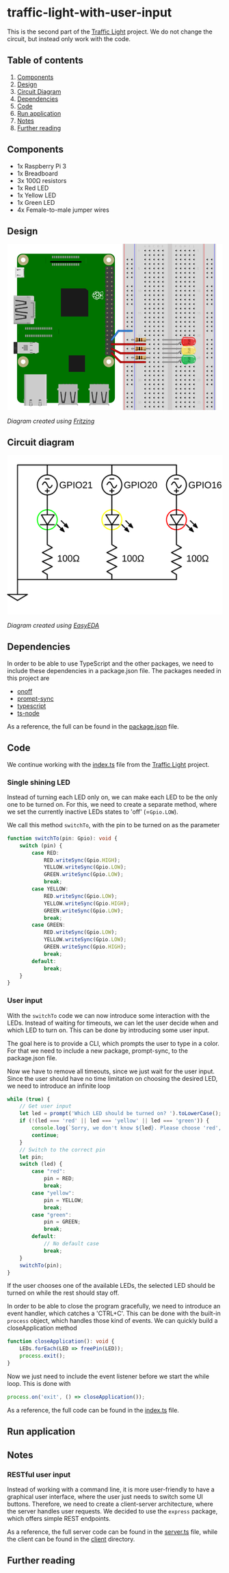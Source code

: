 # traffic-light-with-user-input
This is the second part of the [Traffic Light](../traffic-light) project.
We do not change the circuit, but instead only work with the code.

## Table of contents
1. [Components](#components)
2. [Design](#design)
3. [Circuit Diagram](#circuit-diagram)
4. [Dependencies](#dependencies)
5. [Code](#code)
6. [Run application](#run-application)
7. [Notes](#notes)
8. [Further reading](#further-reading)

## Components
- 1x Raspberry Pi 3
- 1x Breadboard
- 3x 100&Omega; resistors
- 1x Red LED
- 1x Yellow LED
- 1x Green LED
- 4x Female-to-male jumper wires

## Design
![Fritzing diagram of the traffic light example](./images/traffic-light.design.svg)

*Diagram created using [Fritzing](https://fritzing.org/home/)*

## Circuit diagram

![Circuit diagram of the traffic light example](./images/traffic-light.circuit.svg)

*Diagram created using [EasyEDA](https://easyeda.com/)*


## Dependencies
In order to be able to use TypeScript and the other packages, we need to include these dependencies in a package.json file.
The packages needed in this project are

- [onoff](https://www.npmjs.com/package/onoff)
- [prompt-sync](https://www.npmjs.com/package/prompt-sync)
- [typescript](https://www.npmjs.com/package/typescript)
- [ts-node](https://www.npmjs.com/package/ts-node)

As a reference, the full can be found in the [package.json](./package.json) file.

## Code
We continue working with the [index.ts](../traffic-light/src/index.ts) file from the [Traffic Light](../traffic-light) project.

### Single shining LED
Instead of turning each LED only on, we can make each LED to be the only one to be turned on.
For this, we need to create a separate method, where we set the currently inactive LEDs states to 'off' (=`Gpio.LOW`).

We call this method `switchTo`, with the pin to be turned on as the parameter
```typescript
function switchTo(pin: Gpio): void {
    switch (pin) {
        case RED:
            RED.writeSync(Gpio.HIGH);
            YELLOW.writeSync(Gpio.LOW);
            GREEN.writeSync(Gpio.LOW);
            break;
        case YELLOW:
            RED.writeSync(Gpio.LOW);
            YELLOW.writeSync(Gpio.HIGH);
            GREEN.writeSync(Gpio.LOW);
            break;
        case GREEN:
            RED.writeSync(Gpio.LOW);
            YELLOW.writeSync(Gpio.LOW);
            GREEN.writeSync(Gpio.HIGH);
            break;
        default:
            break;
    }
}
```

### User input
With the `switchTo` code we can now introduce some interaction with the LEDs.
Instead of waiting for timeouts, we can let the user decide when and which LED to turn on.
This can be done by introducing some user input.

The goal here is to provide a CLI, which prompts the user to type in a color.
For that we need to include a new package, prompt-sync, to the package.json file.

Now we have to remove all timeouts, since we just wait for the user input.
Since the user should have no time limitation on choosing the desired LED, we need to introduce an infinite loop
```typescript
while (true) {
    // Get user input
    let led = prompt('Which LED should be turned on? ').toLowerCase();
    if (!(led === 'red' || led === 'yellow' || led === 'green')) {
        console.log(`Sorry, we don't know ${led}. Please choose 'red', 'yellow' or 'green'.`);
        continue;
    }
    // Switch to the correct pin
    let pin;
    switch (led) {
        case "red":
            pin = RED;
            break;
        case "yellow":
            pin = YELLOW;
            break;
        case "green":
            pin = GREEN;
            break;
        default:
            // No default case
            break;
    }
    switchTo(pin);
}
```

If the user chooses one of the available LEDs, the selected LED should be turned on while the rest should stay off.

In order to be able to close the program gracefully, we need to introduce an event handler, which catches a 'CTRL+C'.
This can be done with the built-in `process` object, which handles those kind of events.
We can quickly build a closeApplication method

```typescript
function closeApplication(): void {
    LEDs.forEach(LED => freePin(LED));
    process.exit();
}
```

Now we just need to include the event listener before we start the while loop.
This is done with

```typescript
process.on('exit', () => closeApplication());
```

As a reference, the full code can be found in the [index.ts](src/index.ts) file.

## Run application

## Notes

### RESTful user input
Instead of working with a command line, it is more user-friendly to have a graphical user interface, where the user just 
needs to switch some UI buttons.
Therefore, we need to create a client-server architecture, where the server handles user requests.
We decided to use the `express` package, which offers simple REST endpoints.

As a reference, the full server code can be found in the [server.ts](src/server/server.ts) file, while the 
client can be found in the [client](./src/client) directory.

## Further reading
